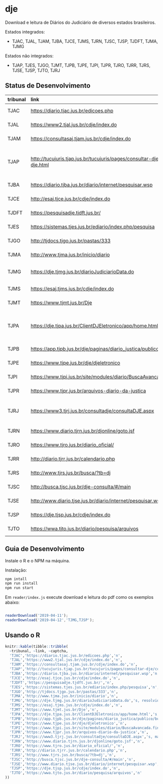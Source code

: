 
# dje

Download e leitura de Diários do Judiciário de diversos estados brasileiros.

Estados integrados:

*  TJAC, TJAL, TJAM, TJBA, TJCE, TJMS, TJRN, TJSC, TJSP, TJDFT, TJMA, TJMG

Estados não integrados:

* TJAP, TJES, TJGO, TJMT, TJPB, TJPE, TJPI, TJPR, TJRO, TJRR, TJRS, TJSE, TJSP, TJTO, TJRJ


## Status de Desenvolvimento

| tribunal | link                                                                            | status                  |
| :------- | :------------------------------------------------------------------------------ | :----------------------- |
| TJAC     | <https://diario.tjac.jus.br/edicoes.php>                                        | sim (n captcha)                        |
| TJAL     | <https://www2.tjal.jus.br/cdje/index.do>                                        | sim (n captcha)                        |
| TJAM     | <https://consultasaj.tjam.jus.br/cdje/index.do>                                 | sim (n captcha)                        |
| TJAP     | <http://tucujuris.tjap.jus.br/tucujuris/pages/consultar-dje/consultar-dje.html> | não implementado (s captcha, mas tem link direto )  |
| TJBA     | <https://diario.tjba.jus.br/diario/internet/pesquisar.wsp>                      | sim (n captcha)                        |
| TJCE     | <http://esaj.tjce.jus.br/cdje/index.do>                                         | sim (n captcha)                        |
| TJDFT    | <https://pesquisadje.tjdft.jus.br/>                                             | sim (n captcha)                        |
| TJES     | <https://sistemas.tjes.jus.br/ediario/index.php/pesquisa>                       | não implementado                        |
| TJGO     | <http://tjdocs.tjgo.jus.br/pastas/333>                                          | não implementado                        |
| TJMA     | <http://www.tjma.jus.br/inicio/diario>                                          | sim (n captcha)                        |
| TJMG     | <https://dje.tjmg.jus.br/diarioJudiciarioData.do>                               | não (s, resolvido no decryptr) |
| TJMS     | <https://esaj.tjms.jus.br/cdje/index.do>                                        | sim (n captcha)                        |
| TJMT     | <https://www.tjmt.jus.br/Dje>                                                   | não implementado                        |
| TJPA     | <https://dje.tjpa.jus.br/ClientDJEletronico/app/home.html>                      | não implementad (sim captcha , mas tem link direto )  |
| TJPB     | <https://app.tjpb.jus.br/dje/paginas/diario_justica/publico/buscas.jsf>         | não implementado                        |
| TJPE     | <https://www.tjpe.jus.br/dje/djeletronico>                                      | não implementado                        |
| TJPI     | <https://www.tjpi.jus.br/site/modules/diario/BuscaAvancada.find.mtw>            | não implementado                        |
| TJPR     | <https://www.tjpr.jus.br/arquivos-diario-da-justica>                            | não implementado                        |
| TJRJ     | <https://www3.tjrj.jus.br/consultadje/consultaDJE.aspx>                         | não (s captcha, mas tem link direto)   |
| TJRN     | <https://www.diario.tjrn.jus.br/djonline/goto.jsf>                              | sim (n captcha)                        |
| TJRO     | <https://www.tjro.jus.br/diario_oficial/>                                       | não implementado                        |
| TJRR     | <http://diario.tjrr.jus.br/calendario.php>                                      | não implementado                        |
| TJRS     | <http://www.tjrs.jus.br/busca/?tb=dj>                                           | não implementado                        |
| TJSC     | <http://busca.tjsc.jus.br/dje-consulta/#/main>                                  | sim (n captcha)                        |
| TJSE     | <http://www.diario.tjse.jus.br/diario/internet/pesquisar.wsp>                   | não implementado                        |
| TJSP     | <https://dje.tjsp.jus.br/cdje/index.do>                                         | não implementado                        |
| TJTO     | <https://wwa.tjto.jus.br/diario/pesquisa/arquivos>                              | não implementado                        |



## Guia de Desenvolvimento

Instale o R e o NPM na máquina.

Instalação:

```sh
npm intall
npm run install
npm run start
```

Em `reader/index.js` execute download e leitura do pdf como os exemplos abaixo:

```js

readerDownload('2019-04-11');
readerDownload('2019-04-12','TJMG,TJSP');

```


## Usando o R


``` r
knitr::kable(tibble::tribble(
  ~tribunal, ~link, ~captcha,
  'TJAC','https://diario.tjac.jus.br/edicoes.php','n',
  'TJAL','https://www2.tjal.jus.br/cdje/index.do','n',
  'TJAM','https://consultasaj.tjam.jus.br/cdje/index.do','n',
  'TJAP','http://tucujuris.tjap.jus.br/tucujuris/pages/consultar-dje/consultar-dje.html','s, mas tem link direto',
  'TJBA','https://diario.tjba.jus.br/diario/internet/pesquisar.wsp','n',
  'TJCE','http://esaj.tjce.jus.br/cdje/index.do','n',
  'TJDFT','https://pesquisadje.tjdft.jus.br/','n',
  'TJES','https://sistemas.tjes.jus.br/ediario/index.php/pesquisa','n',
  'TJGO','http://tjdocs.tjgo.jus.br/pastas/333','n',
  'TJMA','http://www.tjma.jus.br/inicio/diario','n',
  'TJMG','https://dje.tjmg.jus.br/diarioJudiciarioData.do','s, resolvido no decryptr',
  'TJMS','https://esaj.tjms.jus.br/cdje/index.do','n',
  'TJMT','https://www.tjmt.jus.br/Dje','n',
  'TJPA','https://dje.tjpa.jus.br/ClientDJEletronico/app/home.html','s, mas tem link direto',
  'TJPB','https://app.tjpb.jus.br/dje/paginas/diario_justica/publico/buscas.jsf','n',
  'TJPE','https://www.tjpe.jus.br/dje/djeletronico','n',
  'TJPI','https://www.tjpi.jus.br/site/modules/diario/BuscaAvancada.find.mtw','n',
  'TJPR','https://www.tjpr.jus.br/arquivos-diario-da-justica','n',
  'TJRJ','https://www3.tjrj.jus.br/consultadje/consultaDJE.aspx','s, mas tem link direto',
  'TJRN','https://www.diario.tjrn.jus.br/djonline/goto.jsf','n',
  'TJRO','https://www.tjro.jus.br/diario_oficial/','n',
  'TJRR','http://diario.tjrr.jus.br/calendario.php','n',
  'TJRS','http://www.tjrs.jus.br/busca/?tb=dj','n',
  'TJSC','http://busca.tjsc.jus.br/dje-consulta/#/main','n',
  'TJSE','http://www.diario.tjse.jus.br/diario/internet/pesquisar.wsp','n',
  'TJSP','https://dje.tjsp.jus.br/cdje/index.do','n',
  'TJTO','https://wwa.tjto.jus.br/diario/pesquisa/arquivos','n'
))
```